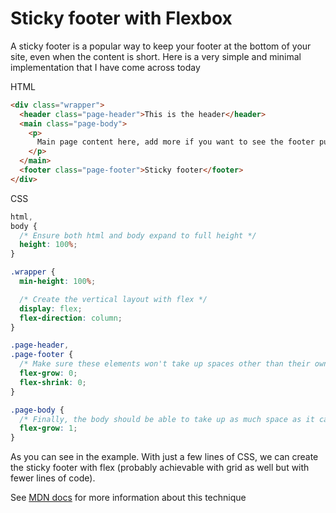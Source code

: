 # Sticky footer with Flexbox

A sticky footer is a popular way to keep your footer at the bottom of your site, even when the content is short. Here is a very simple and minimal implementation that I have come across today

HTML

```html
<div class="wrapper">
  <header class="page-header">This is the header</header>
  <main class="page-body">
    <p>
      Main page content here, add more if you want to see the footer push down.
    </p>
  </main>
  <footer class="page-footer">Sticky footer</footer>
</div>
```

CSS

```css
html,
body {
  /* Ensure both html and body expand to full height */
  height: 100%;
}

.wrapper {
  min-height: 100%;

  /* Create the vertical layout with flex */
  display: flex;
  flex-direction: column;
}

.page-header,
.page-footer {
  /* Make sure these elements won't take up spaces other than their own  */
  flex-grow: 0;
  flex-shrink: 0;
}

.page-body {
  /* Finally, the body should be able to take up as much space as it can */
  flex-grow: 1;
}
```

As you can see in the example. With just a few lines of CSS, we can create the sticky footer with flex (probably achievable with grid as well but with fewer lines of code).

See [MDN docs](https://developer.mozilla.org/en-US/docs/Web/CSS/Layout_cookbook/Sticky_footers#the_recipe) for more information about this technique
